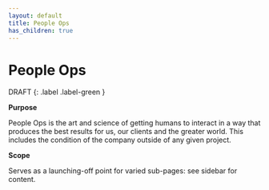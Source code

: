 ```yaml
---
layout: default
title: People Ops
has_children: true
---
```


# People Ops

DRAFT
{: .label .label-green }

**Purpose**

People Ops is the art and science of getting humans to interact in a way that produces the best results for us, our clients and the greater world.
This includes the condition of the company outside of any given project.

**Scope**

Serves as a launching-off point for varied sub-pages: see sidebar for content.

